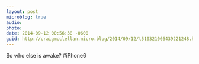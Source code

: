 ```yaml
---
layout: post
microblog: true
audio: 
photo: 
date: 2014-09-12 00:56:38 -0600
guid: http://craigmcclellan.micro.blog/2014/09/12/t510321066439221248.html
---
```

So who else is awake? #iPhone6
